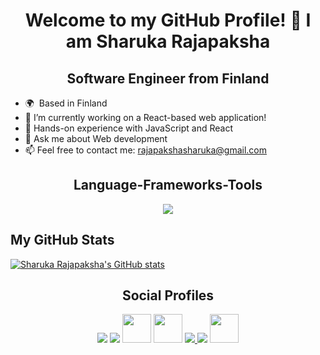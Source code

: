 <h1 align="center"> Welcome to my GitHub Profile! 👋 I am Sharuka Rajapaksha</h1>
<h2 align="center"> Software Engineer from Finland </h2>

- 🌍  Based in Finland
- 🔭 I’m currently working on a React-based web application!
- 🌱 Hands-on experience with JavaScript and React  
- 💬 Ask me about Web development
- 📫 Feel free to contact me: rajapakshasharuka@gmail.com

<h2 align="center"> Language-Frameworks-Tools </h2>

<div align = "center">
<a href="https://skillicons.dev">
<img src="https://skillicons.dev/icons?i=react,nodejs,javascript,java,github,git,mysql,html,css,vscode,figma,androidstudio" >
</a>
</div>

## My GitHub Stats

<a href="https://github.com/Sharuka-Rajapaksha"><img src="https://github-readme-stats.vercel.app/api?username=Sharuka-Rajapaksha&show_icons=true&hide=&count_private=true&title_color=0891b2&text_color=ffffff&icon_color=0891b2&bg_color=1c1917&hide_border=true&show_icons=true" alt="Sharuka Rajapaksha's GitHub stats" /></a>


<h2 align="center"> Social Profiles </h2>

<div align = "center">
<a href="https://skillicons.dev">
<a href="https://www.linkedin.com/in/sharuka-rajapaksha-243bba170/"><img src="https://skillicons.dev/icons?i=linkedin"></a>
<a href="https://stackoverflow.com/users/12695098/sharuka-rajapaksha"><img src="https://skillicons.dev/icons?i=stackoverflow"></a>
<a href="https://hashnode.com/@sharuka" target="_blank" rel="noreferrer"><img src="https://raw.githubusercontent.com/danielcranney/readme-generator/main/public/icons/socials/hashnode.svg" width="46" height="46"/></a> 
<a href="https://www.youtube.com/channel/UCgQSvCgZ4kNeNqNrc8vZYZQ" target="_blank" rel="noreferrer"><img src="https://raw.githubusercontent.com/danielcranney/readme-generator/main/public/icons/socials/youtube.svg" width="46" height="46" /></a>
 <a href="https://www.instagram.com/sunnyovertheocean/"> <img src="https://skillicons.dev/icons?i=instagram"> <img src="https://skillicons.dev/icons?i=discord"></a>
 <a href="https://medium.com/@sharukaa" target="_blank" rel="noreferrer"><img src="https://raw.githubusercontent.com/danielcranney/readme-generator/main/public/icons/socials/medium.svg" width="46" height="46"/></a> 
</div>


